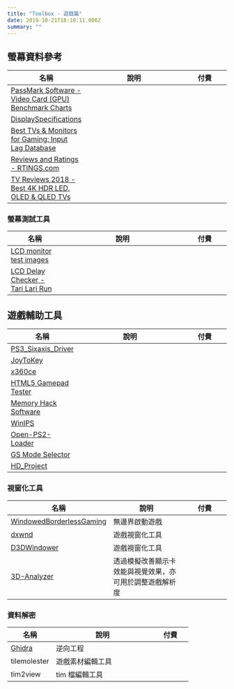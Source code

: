 ```yaml
---
title: "Toolbox - 遊戲篇"
date: 2019-10-21T18:10:11.000Z
summary: ""
---
```


<style>
table {
  width: 100%;
}
table td:nth-child(1) {
  width: 25%;
}
table td:nth-child(3) {
  width: 20%;
}
</style>

## 螢幕資料參考

| 名稱                                                                                                     | 說明 | 付費 |
| -------------------------------------------------------------------------------------------------------- | ---- | ---- |
| [PassMark Software - Video Card (GPU) Benchmark Charts](https://www.videocardbenchmark.net/gpu_list.php) |      |      |
| [DisplaySpecifications](https://www.displayspecifications.com/en)                                        |      |      |
| [Best TVs & Monitors for Gaming: Input Lag Database](https://displaylag.com/display-database/)           |      |      |
| [Reviews and Ratings - RTINGS.com](https://www.rtings.com/)                                              |      |      |
| [TV Reviews 2018 \- Best 4K HDR LED, OLED & QLED TVs](https://www.hdtvtest.co.uk/)                       |      |      |

### 螢幕測試工具

| 名稱                                                                                 | 說明 | 付費 |
| ------------------------------------------------------------------------------------ | ---- | ---- |
| [LCD monitor test images](http://www.lagom.nl/lcd-test/)                             |      |      |
| [LCD Delay Checker - Tari Lari Run](http://bygzam.seesaa.net/article/110314791.html) |      |      |

## 遊戲輔助工具

| 名稱                                                                                | 說明 | 付費 |
| ----------------------------------------------------------------------------------- | ---- | ---- |
| [PS3_Sixaxis_Driver](http://blog.livedoor.jp/ebiflynageruyo/archives/38271889.html) |      |      |
| [JoyToKey](https://joytokey.net/en/)                                                |      |      |
| [x360ce](https://www.x360ce.com/)                                                   |      |      |
| [HTML5 Gamepad Tester](http://html5gamepad.com/)                                    |      |      |
| [Memory Hack Software](http://memoryhacking.com/)                                   |      |      |
| [WinIPS](http://fuji.drillspirits.net/winips/)                                      |      |      |
| [Open-PS2-Loader](https://github.com/ifcaro/Open-PS2-Loader)                        |      |      |
| [GS Mode Selector](https://www21.atwiki.jp/improper_code/sp/pages/85.html)          |      |      |
| [HD_Project](https://www21.atwiki.jp/improper_code/sp/pages/69.html)                |      |      |

### 視窗化工具

| 名稱                                                                                             | 說明                                                     | 付費 |
| ------------------------------------------------------------------------------------------------ | -------------------------------------------------------- | ---- |
| [WindowedBorderlessGaming](https://westechsolutions.net/sites/WindowedBorderlessGaming/download) | 無邊界啟動遊戲                                           |      |
| [dxwnd](https://www.majorgeeks.com/files/details/dxwnd.html)                                     | 遊戲視窗化工具                                           |      |
| [D3DWindower](https://ux.getuploader.com/Honihoni_Republic/download/21)                          | 遊戲視窗化工具                                           |      |
| [3D-Analyzer](http://www.3dfxzone.it/dir/tools/3d_analyze/index.php)                             | 透過模擬改善顯示卡效能與視覺效果，亦可用於調整遊戲解析度 |      |

### 資料解密

| 名稱                              | 說明             | 付費 |
| --------------------------------- | ---------------- | ---- |
| [Ghidra](https://ghidra-sre.org/) | 逆向工程         |      |
| tilemolester                      | 遊戲素材編輯工具 |      |
| tim2view                          | tim 檔編輯工具   |      |
